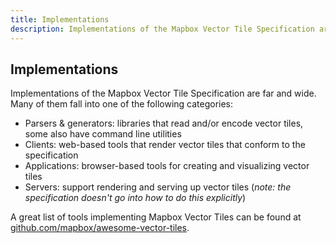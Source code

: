 ```yaml
---
title: Implementations
description: Implementations of the Mapbox Vector Tile Specification are far and wide.
---
```


## Implementations

Implementations of the Mapbox Vector Tile Specification are far and wide. Many of them fall into one of the following categories:

* Parsers & generators: libraries that read and/or encode vector tiles, some also have command line utilities
* Clients: web-based tools that render vector tiles that conform to the specification
* Applications: browser-based tools for creating and visualizing vector tiles
* Servers: support rendering and serving up vector tiles (*note: the specification doesn't go into how to do this explicitly*)

A great list of tools implementing Mapbox Vector Tiles can be found at [github.com/mapbox/awesome-vector-tiles](https://github.com/mapbox/awesome-vector-tiles/).
